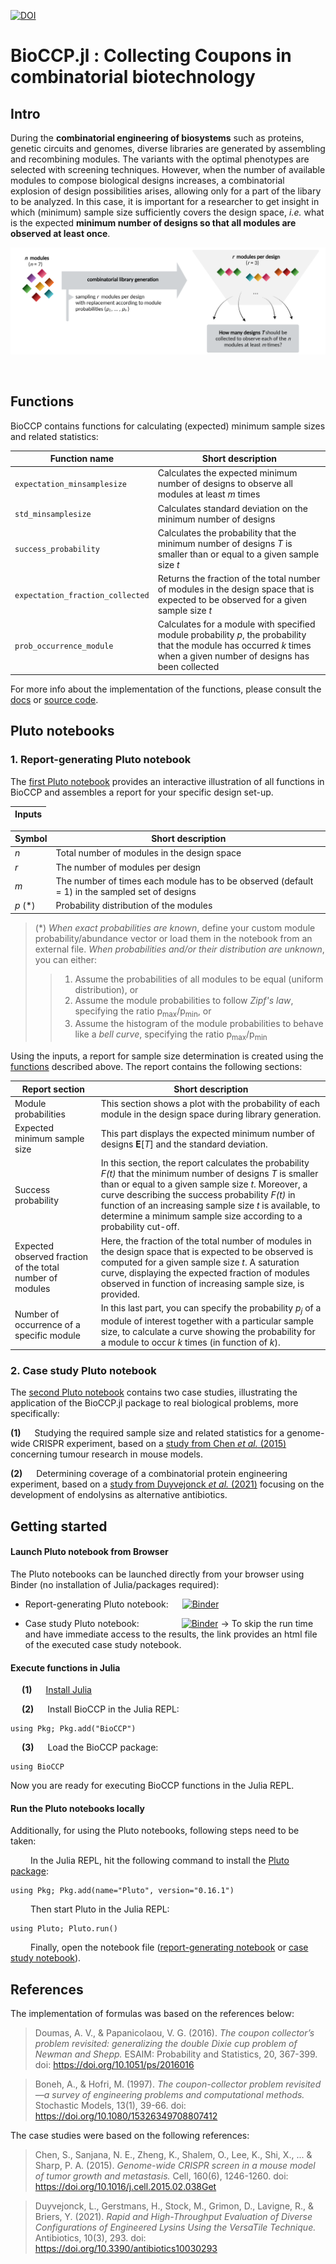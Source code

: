 [![DOI](https://zenodo.org/badge/DOI/10.5281/zenodo.5547738.svg)](https://doi.org/10.5281/zenodo.5547738)


# BioCCP.jl : Collecting Coupons in combinatorial biotechnology


## Intro
During the **combinatorial engineering of biosystems** such as proteins, genetic circuits and genomes, diverse libraries are generated by assembling and recombining modules. The variants with the optimal phenotypes are selected with screening techniques. However, when the number of available modules to compose biological designs increases, a combinatorial explosion of design possibilities arises, allowing only for a part of the libary to be analyzed. In this case, it is important for a researcher to get insight in which (minimum) sample size sufficiently covers the design space, *i.e.* what is the expected **minimum number of designs so that all modules are observed at least once**.

![](https://github.com/kirstvh/BioCCP/blob/main/BioCCP_scheme.png)

<p align="left">
  <img url="https://github.com/kirstvh/BioCCP.jl/main/BioCCP_img.png" width="250"/>
</p>


## Functions
BioCCP contains functions for calculating (expected) minimum sample sizes and related statistics:

Function name    | Short description
---------------- | -----------------
`expectation_minsamplesize`        | Calculates the expected minimum number of designs to observe all modules at least *m* times  
`std_minsamplesize`      | Calculates standard deviation on the minimum number of designs 
`success_probability`         | Calculates the probability that the minimum number of designs *T* is smaller than or equal to a given sample size *t*  
`expectation_fraction_collected` | Returns the fraction of the total number of modules in the design space that is expected to be observed for a given sample size *t*
`prob_occurrence_module` | Calculates for a module with specified module probability *p*, the probability that the module has occurred *k* times when a given number of designs has been collected


For more info about the implementation of the functions, please consult the [docs](https://kirstvh.github.io/BioCCP.jl/) or [source code](/src/BioCCP.jl).



## Pluto notebooks

### 1. Report-generating Pluto notebook

The [first Pluto notebook](/notebooks/BioCCP_Interactive_Notebook.jl) provides an interactive illustration of all functions in BioCCP and assembles a report for your specific design set-up. 

Inputs     |  
---------------- | 

Symbol    | Short description
---------------- | -----------------
 *n*       |  Total number of modules in the design space
*r*     |  The number of modules per design 
 *m*        | The number of times each module has to be observed (default = 1) in the sampled set of designs
 *p*   (\*) |  Probability distribution of the modules 

>  (\*) 
>  *When exact probabilities are known*, define your custom module probability/abundance vector or load them in the notebook from an external file.
>  *When probabilities and/or their distribution are unknown*, you can either:
 > >  1) Assume the probabilities of all modules to be equal (uniform distribution), or
 > >  2) Assume the module probabilities to follow *Zipf's law*, specifying the ratio p<sub>max</sub>/p<sub>min</sub>, or
 > >  3) Assume the histogram of the module probabilities to behave like a *bell curve*, specifying the ratio p<sub>max</sub>/p<sub>min</sub>   


Using the inputs, a report for sample size determination is created using the [functions](https://kirstvh.github.io/BioCCP.jl/) described above. The report contains the following sections:

Report section    |   Short description       
---------------- |  -----------------           
Module probabilities       |     This section shows a plot with the probability of each module in the design space during library generation.   
Expected minimum sample size      |     This part displays the expected minimum number of designs **E**[_T_] and the standard deviation.         
Success probability      |    In this section, the report calculates the probability *F(t)* that the minimum number of designs *T* is smaller than or equal to a given sample size *t*. Moreover, a curve describing the success probability *F(t)* in function of an increasing sample size *t* is available, to determine a minimum sample size according to a probability cut-off.  
Expected observed fraction of the total number of modules        |    Here, the fraction of the total number of modules in the design space that is expected to be observed is computed for a given sample size *t*. A saturation curve, displaying the expected fraction of modules observed in function of increasing sample size, is provided.
Number of occurrence of a specific module      |      In this last part, you can specify the probability *p<sub>j</sub>* of a module of interest together with a particular sample size, to calculate a curve showing the probability for a module to occur *k* times (in function of *k*).   


### 2. Case study Pluto notebook

The [second Pluto notebook](/notebooks/BioCCP_Case_Study.jl) contains two case studies, illustrating the application of the BioCCP.jl package to real biological problems, more specifically:

**(1)** &emsp; Studying the required sample size and related statistics for a genome-wide CRISPR experiment, based on a [study from Chen *et al.* (2015)](https://doi.org/10.1016/j.cell.2015.02.038) concerning tumour research in mouse models.


**(2)** &emsp; Determining coverage of a combinatorial protein engineering experiment, based on a [study from Duyvejonck *et al.* (2021)](https://doi.org/10.3390/antibiotics10030293) focusing on the development of endolysins as alternative antibiotics.





## Getting started

#### Launch Pluto notebook from Browser 

The Pluto notebooks can be launched directly from your browser using Binder (no installation of Julia/packages required): 

- Report-generating Pluto notebook: &emsp; [![Binder](https://mybinder.org/badge_logo.svg)](https://mybinder.org/v2/gh/kirstvh/PlutoNotebooks/main?urlpath=pluto/open?path=/home/jovyan/notebooks/BioCCP_Interactive_Notebook.jl)

- Case study Pluto notebook:&emsp; &emsp; &emsp; &emsp;[![Binder](https://mybinder.org/badge_logo.svg)](https://kirstvh.github.io/BioCCP_Case_Study_html) &#8594; To skip the run time and have immediate access to the results, the link provides an html file of the executed case study notebook.


#### Execute functions in Julia 

&emsp; **(1)** &emsp; [Install Julia](https://julialang.org/downloads/) 

&emsp; **(2)** &emsp; Install BioCCP in the Julia REPL:

    using Pkg; Pkg.add("BioCCP")
    
&emsp; **(3)** &emsp; Load the BioCCP package:

    using BioCCP
    
Now you are ready for executing BioCCP functions in the Julia REPL.


#### Run the Pluto notebooks locally

Additionally, for using the Pluto notebooks, following steps need to be taken:

&emsp;&emsp; In the Julia REPL, hit the following command to install the [Pluto package](https://github.com/fonsp/Pluto.jl):
  
    using Pkg; Pkg.add(name="Pluto", version="0.16.1")

&emsp;&emsp; Then start Pluto in the Julia REPL:

    using Pluto; Pluto.run()
    
&emsp;&emsp; Finally, open the notebook file ([report-generating notebook](/notebooks/BioCCP_Interactive_Notebook.jl) or [case study notebook](/notebooks/BioCCP_Case_Study.jl)).


## References
The implementation of formulas was based on the references below:

> Doumas, A. V., & Papanicolaou, V. G. (2016). *The coupon collector’s problem revisited: generalizing the double Dixie cup problem of Newman and Shepp.* ESAIM: Probability and Statistics, 20, 367-399. doi: 	https://doi.org/10.1051/ps/2016016

> Boneh, A., & Hofri, M. (1997). *The coupon-collector problem revisited—a survey of engineering problems and computational methods.* Stochastic Models, 13(1), 39-66. doi: https://doi.org/10.1080/15326349708807412

The case studies were based on the following references:

> Chen, S., Sanjana, N. E., Zheng, K., Shalem, O., Lee, K., Shi, X., ... & Sharp, P. A. (2015). *Genome-wide CRISPR screen in a mouse model of tumor growth and metastasis.* Cell, 160(6), 1246-1260. doi: https://doi.org/10.1016/j.cell.2015.02.038Get

> Duyvejonck, L., Gerstmans, H., Stock, M., Grimon, D., Lavigne, R., & Briers, Y. (2021). *Rapid and High-Throughput Evaluation of Diverse Configurations of Engineered Lysins Using the VersaTile Technique.* Antibiotics, 10(3), 293. doi: https://doi.org/10.3390/antibiotics10030293
